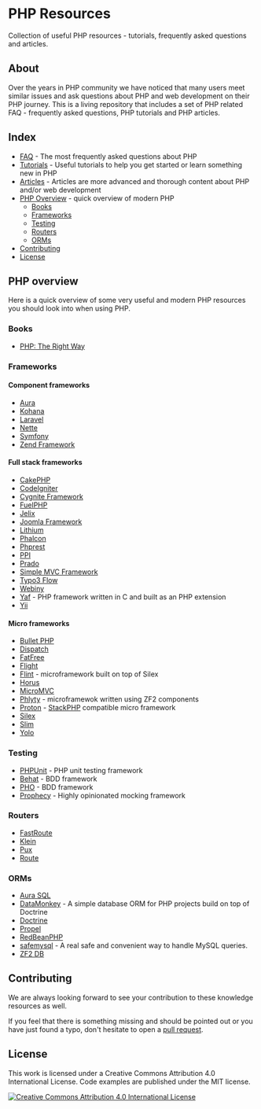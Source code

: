 # PHP Resources

Collection of useful PHP resources - tutorials, frequently asked questions and articles.

## About

Over the years in PHP community we have noticed that many users meet similar issues and ask questions about PHP
and web development on their PHP journey. This is a living repository that includes a set of PHP related
FAQ - frequently asked questions, PHP tutorials and PHP articles.

## Index

* [FAQ](faq) - The most frequently asked questions about PHP
* [Tutorials](tutorials) - Useful tutorials to help you get started or learn something new in PHP
* [Articles](articles) - Articles are more advanced and thorough content about PHP and/or web development
* [PHP Overview](#php-overview) - quick overview of modern PHP
  * [Books](#php-books)
  * [Frameworks](#frameworks)
  * [Testing](#testing)
  * [Routers](#routers)
  * [ORMs](#orms)
* [Contributing](#contributing)
* [License](#license)

## PHP overview

Here is a quick overview of some very useful and modern PHP resources you should look into when using PHP.

### Books

* [PHP: The Right Way](http://phptherightway.com)

### Frameworks

#### Component frameworks

* [Aura](http://auraphp.github.com/)
* [Kohana](http://kohanaframework.org/)
* [Laravel](http://laravel.com/)
* [Nette](http://nette.org/en/)
* [Symfony](http://symfony.com)
* [Zend Framework](http://framework.zend.com)

#### Full stack frameworks

* [CakePHP](http://cakephp.org/)
* [CodeIgniter](https://ellislab.com/codeigniter)
* [Cygnite Framework](http://www.cygniteframework.com/)
* [FuelPHP](http://fuelphp.com/)
* [Jelix](http://jelix.org/)
* [Joomla Framework](http://framework.joomla.org/)
* [Lithium](http://li3.me)
* [Phalcon](http://phalconphp.com/)
* [Phprest](http://phprest.com)
* [PPI](http://www.ppi.io/)
* [Prado](http://www.pradosoft.com/)
* [Simple MVC Framework](http://simplemvcframework.com/)
* [Typo3 Flow](http://flow.typo3.org/)
* [Webiny](http://www.webiny.com/)
* [Yaf](http://yafdev.com/) - PHP framework written in C and built as an PHP extension
* [Yii](http://www.yiiframework.com/)

#### Micro frameworks

* [Bullet PHP](http://github.com/vlucas/bulletphp)
* [Dispatch](https://github.com/noodlehaus/dispatch)
* [FatFree](https://github.com/bcosca/fatfree)
* [Flight](http://flightphp.com/)
* [Flint](https://github.com/flint) - microframework built on top of Silex
* [Horus](http://alash3al.github.io/Horus/)
* [MicroMVC](http://micromvc.com/)
* [Phlyty](https://github.com/phly) - microframewok written using ZF2 components
* [Proton](https://github.com/alexbilbie/Proton) - [StackPHP](http://stackphp.com/) compatible micro framework
* [Silex](http://silex.sensiolabs.org/)
* [Slim](http://www.slimframework.com/)
* [Yolo](http://yolophp.com/)

### Testing

* [PHPUnit](https://github.com/sebastianbergmann/phpunit) - PHP unit testing framework
* [Behat](https://github.com/Behat/Behat) - BDD framework
* [PHO](https://github.com/danielstjules/pho) - BDD framework
* [Prophecy](https://github.com/phpspec/prophecy) - Highly opinionated mocking framework

### Routers

* [FastRoute](https://github.com/nikic/FastRoute)
* [Klein](https://github.com/chriso/klein.php)
* [Pux](https://github.com/c9s/Pux)
* [Route](https://github.com/thephpleague/route)

### ORMs

* [Aura SQL](https://github.com/auraphp/Aura.Sql)
* [DataMonkey](https://github.com/devsdmf/datamonkey) - A simple database ORM for PHP projects build on top of Doctrine
* [Doctrine](http://www.doctrine-project.org/)
* [Propel](http://propelorm.org/)
* [RedBeanPHP](http://redbeanphp.com/)
* [safemysql](https://github.com/colshrapnel/safemysql) - A real safe and convenient way to handle MySQL queries.
* [ZF2 DB](http://packages.zendframework.com/docs/latest/manual/en/index.html#zend-db)


## Contributing

We are always looking forward to see your contribution to these knowledge resources as well.

If you feel that there is something missing and should be pointed out or you have just found a typo,
don't hesitate to open a [pull request][contributing].

## License

This work is licensed under a Creative Commons Attribution 4.0 International License. Code examples are published
under the MIT license.

[![Creative Commons Attribution 4.0 International License](https://i.creativecommons.org/l/by/4.0/88x31.png)][license]

[contributing]: https://github.com/wwphp-fb/php-resources/blob/master/CONTRIBUTING.md
[license]: https://github.com/wwphp-fb/php-resources/blob/master/LICENSE